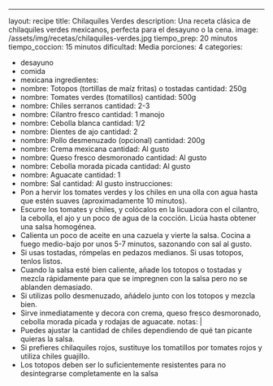 ---
layout: recipe
title: Chilaquiles Verdes
description: Una receta clásica de chilaquiles verdes mexicanos, perfecta para el desayuno o la cena.
image: /assets/img/recetas/chilaquiles-verdes.jpg
tiempo_prep: 20 minutos
tiempo_coccion: 15 minutos
dificultad: Media
porciones: 4
categories: 
  - desayuno
  - comida
  - mexicana
ingredientes:
  - nombre: Totopos (tortillas de maíz fritas) o tostadas
    cantidad: 250g
  - nombre: Tomates verdes (tomatillos)
    cantidad: 500g
  - nombre: Chiles serranos
    cantidad: 2-3
  - nombre: Cilantro fresco
    cantidad: 1 manojo
  - nombre: Cebolla blanca
    cantidad: 1/2
  - nombre: Dientes de ajo
    cantidad: 2
  - nombre: Pollo desmenuzado (opcional)
    cantidad: 200g
  - nombre: Crema mexicana
    cantidad: Al gusto
  - nombre: Queso fresco desmoronado
    cantidad: Al gusto
  - nombre: Cebolla morada picada
    cantidad: Al gusto
  - nombre: Aguacate
    cantidad: 1
  - nombre: Sal
    cantidad: Al gusto
instrucciones:
  - Pon a hervir los tomates verdes y los chiles en una olla con agua hasta que estén suaves (aproximadamente 10 minutos).
  - Escurre los tomates y chiles, y colócalos en la licuadora con el cilantro, la cebolla, el ajo y un poco de agua de la cocción. Licúa hasta obtener una salsa homogénea.
  - Calienta un poco de aceite en una cazuela y vierte la salsa. Cocina a fuego medio-bajo por unos 5-7 minutos, sazonando con sal al gusto.
  - Si usas tostadas, rómpelas en pedazos medianos. Si usas totopos, tenlos listos.
  - Cuando la salsa esté bien caliente, añade los totopos o tostadas y mezcla rápidamente para que se impregnen con la salsa pero no se ablanden demasiado.
  - Si utilizas pollo desmenuzado, añádelo junto con los totopos y mezcla bien.
  - Sirve inmediatamente y decora con crema, queso fresco desmoronado, cebolla morada picada y rodajas de aguacate.
notas: |
  - Puedes ajustar la cantidad de chiles dependiendo de qué tan picante quieras la salsa.
  - Si prefieres chilaquiles rojos, sustituye los tomatillos por tomates rojos y utiliza chiles guajillo.
  - Los totopos deben ser lo suficientemente resistentes para no desintegrarse completamente en la salsa
